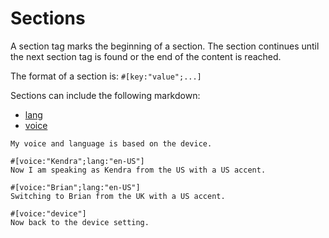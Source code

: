 # Sections

A section tag marks the beginning of a section. The section continues until the next section tag is found or the end of the content is reached.

The format of a section is: `#[key:"value";...]`

Sections can include the following markdown:

+ [lang](../syntax/lang)
+ [voice](../syntax/voice)


```text
My voice and language is based on the device.

#[voice:"Kendra";lang:"en-US"]
Now I am speaking as Kendra from the US with a US accent.

#[voice:"Brian";lang:"en-US"]
Switching to Brian from the UK with a US accent.

#[voice:"device"]
Now back to the device setting.
```
